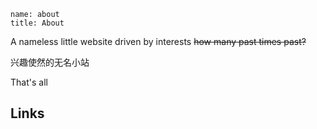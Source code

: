 ```
name: about
title: About
```

A nameless little website driven by interests ~~how many past times past?~~

兴趣使然的无名小站

That's all

## Links
